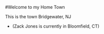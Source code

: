 #Welcome to my Home Town

This is the town Bridgewater, NJ
- (Zack Jones is currently in Bloomfield, CT)
